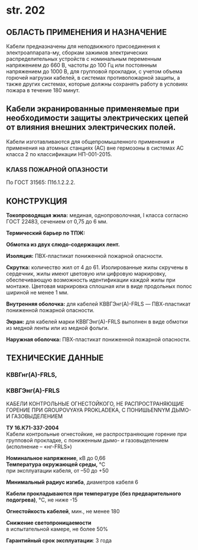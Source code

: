 # str. 202

## ОБЛАСТЬ ПРИМЕНЕНИЯ И НАЗНА́ЧЕНИЕ  
Кабели предназначены для неподвижного присоединения к электроаппарата\-му, сборкам зажимов электрических распределительных устройств с номинальным переменным напряжением до 660 В, частоты до 100 Гц или постоянным напряжением до 1000 В, для групповой прокладки, с учетом объема горючей нагрузки кабелей, в системах противопожарной защиты, а также других системах, которые должны сохранять работу в условиях пожара в течение 180 минут.

## Кабели экранированные применяемые при необходимости защиты электрических цепей от влияния внешних электрических полей.  
Кабели изготавливаются для общепромышленного применения и применения на атомных станциях (АС) вне гермозоны в системах АС класса 2 по классификации НП-001-2015.

### КЛASS ПОЖАРНОЙ ОПАЗНОСТИ  
По ГОСТ 31565: П1б.1.2.2.2.

## КОНСТРУКЦИЯ  
**Токопроводящая жила:** мединая, однопроволочная, I класса согласно ГОСТ 22483, сечением от 0,75 до 6 мм.  

**Термический барьер по ТПЖ:** 

**Обмотка из двух слюдо\-содержащих лент.**

**Изоляция:** ПВХ\-пластикат пониженной пожарной опасности.

**Скрутка:** количество жил от 4 до 61. Изолированные жилы скручены в сердечник, жилы имеют цветовую или цифровую маркировку, обеспечивающую возможность идентификации каждой жилы при монтаже. Цветовая маркировка сплошная или в виде продольных полос шириной не менее 1 мм.

**Внутренняя оболочка:** для кабелей КВВГЭнг(А)-FRLS — ПВХ-пластикат пониженной пожарной опасности.

**Экран:** для кабелей марки КВВГЭнг(А)-FRLS выполнен в виде обмотки из медной ленты или из медной фольги.

**Наружная оболочка:** ПВХ-пластикат пониженной пожарной опасности.

## **ТЕХНИЧЕСКИЕ ДАННЫЕ**
### КВВГнг(А)-FRLS,

### КВВГЭнг(А)-FRLS  
КАБЕЛИ КОНТРОЛЬНЫЕ ОГНЕСТОЙКОГО, НЕ РАСПРОСТРАНЯЮЩИЕ ГОРЕНИЕ ПРИ GROUPOVYAYA PROKLADEKA, С ПОНИШЬENNYM ДЫМО\- И ГАЗОВЫДЕЛЕНИЕМ  
  
**ТУ 16\.К71-337-2004**  
Кабели контрольные огнестойкие, не распространяющие горение при групповой прокладке, с пониженным дымо\- и газовыделением (исполнение – «нг\-FRLS»)

**Номинальное напряжение**, кВ до 0,66  
**Температура окружающей среды,** °C   
при эксплуатации кабеля, от –50 до +50   

**Минимальный радиус изгиба**, диаметров кабеля 6  

**Кабели прокладываются при температуре (без предварительного подогрева)**, °C, не ниже -15  

**Огнестойкость кабелей**, мин., не менее 180  

**Снижение светопроницаемости**  
в испытательной камере, не более 50%  

**Гарантийный срок эксплуатации**: 3 года  
